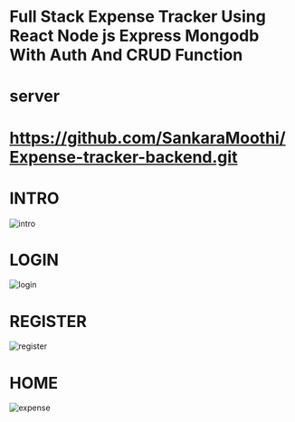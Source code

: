 # Full Stack Expense Tracker Using React Node js Express Mongodb With Auth And CRUD Function

# server 
# https://github.com/SankaraMoothi/Expense-tracker-backend.git

# INTRO

![intro](https://user-images.githubusercontent.com/107635975/235343653-ca352aa4-9537-42ca-adc1-0f0411fc43bc.png)

# LOGIN

![login](https://user-images.githubusercontent.com/107635975/235343655-abfea9c4-c6a9-4a09-a6fa-80aa881b1092.png)

# REGISTER

![register](https://user-images.githubusercontent.com/107635975/235343658-34839592-9679-46b8-9dfb-7a06be0c7933.png)

# HOME

![expense](https://user-images.githubusercontent.com/107635975/235343649-df084d50-2bc4-48b6-8bab-4a5b24772be5.png)
